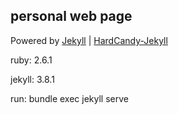## personal web page

Powered by [Jekyll](http://jekyllcn.com/docs/home/) | [HardCandy-Jekyll](http://jekyllthemes.org/themes/HardCandy-Jekyll/)

ruby: 2.6.1

jekyll: 3.8.1

run: bundle exec jekyll serve